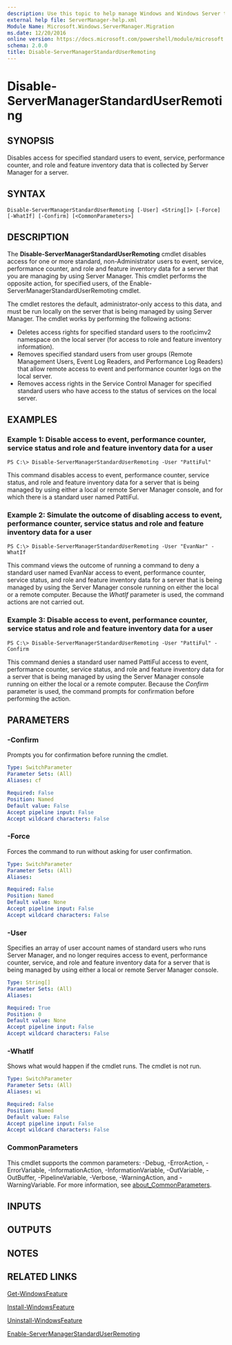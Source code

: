 ```yaml
---
description: Use this topic to help manage Windows and Windows Server technologies with Windows PowerShell.
external help file: ServerManager-help.xml
Module Name: Microsoft.Windows.ServerManager.Migration
ms.date: 12/20/2016
online version: https://docs.microsoft.com/powershell/module/microsoft.windows.servermanager.migration/disable-servermanagerstandarduserremoting?view=windowsserver2019-ps&wt.mc_id=ps-gethelp
schema: 2.0.0
title: Disable-ServerManagerStandardUserRemoting
---
```


# Disable-ServerManagerStandardUserRemoting

## SYNOPSIS
Disables access for specified standard users to event, service, performance counter, and role and feature inventory data that is collected by Server Manager for a server.

## SYNTAX

```
Disable-ServerManagerStandardUserRemoting [-User] <String[]> [-Force] [-WhatIf] [-Confirm] [<CommonParameters>]
```

## DESCRIPTION
The **Disable-ServerManagerStandardUserRemoting** cmdlet disables access for one or more standard, non-Administrator users to event, service, performance counter, and role and feature inventory data for a server that you are managing by using Server Manager.
This cmdlet performs the opposite action, for specified users, of the Enable-ServerManagerStandardUserRemoting cmdlet.

The cmdlet restores the default, administrator-only access to this data, and must be run locally on the server that is being managed by using Server Manager.
The cmdlet works by performing the following actions: 

- Deletes access rights for specified standard users to the root\cimv2 namespace on the local server (for access to role and feature inventory information). 
- Removes specified standard users from user groups (Remote Management Users, Event Log Readers, and Performance Log Readers) that allow remote access to event and performance counter logs on the local server. 
- Removes access rights in the Service Control Manager for specified standard users who have access to the status of services on the local server.

## EXAMPLES

### Example 1: Disable access to event, performance counter, service status and role and feature inventory data for a user
```
PS C:\> Disable-ServerManagerStandardUserRemoting -User "PattiFul"
```

This command disables access to event, performance counter, service status, and role and feature inventory data for a server that is being managed by using either a local or remote Server Manager console, and for which there is a standard user named PattiFul.

### Example 2: Simulate the outcome of disabling access to event, performance counter, service status and role and feature inventory data for a user
```
PS C:\> Disable-ServerManagerStandardUserRemoting -User "EvanNar" -WhatIf
```

This command views the outcome of running a command to deny a standard user named EvanNar access to event, performance counter, service status, and role and feature inventory data for a server that is being managed by using the Server Manager console running on either the local or a remote computer.
Because the *WhatIf* parameter is used, the command actions are not carried out.

### Example 3: Disable access to event, performance counter, service status and role and feature inventory data for a user
```
PS C:\> Disable-ServerManagerStandardUserRemoting -User "PattiFul" -Confirm
```

This command denies a standard user named PattiFul access to event, performance counter, service status, and role and feature inventory data for a server that is being managed by using the Server Manager console running on either the local or a remote computer.
Because the *Confirm* parameter is used, the command prompts for confirmation before performing the action.

## PARAMETERS

### -Confirm
Prompts you for confirmation before running the cmdlet.

```yaml
Type: SwitchParameter
Parameter Sets: (All)
Aliases: cf

Required: False
Position: Named
Default value: False
Accept pipeline input: False
Accept wildcard characters: False
```

### -Force
Forces the command to run without asking for user confirmation.

```yaml
Type: SwitchParameter
Parameter Sets: (All)
Aliases: 

Required: False
Position: Named
Default value: None
Accept pipeline input: False
Accept wildcard characters: False
```

### -User
Specifies an array of user account names of standard users who runs Server Manager, and no longer requires access to event, performance counter, service, and role and feature inventory data for a server that is being managed by using either a local or remote Server Manager console.

```yaml
Type: String[]
Parameter Sets: (All)
Aliases: 

Required: True
Position: 0
Default value: None
Accept pipeline input: False
Accept wildcard characters: False
```

### -WhatIf
Shows what would happen if the cmdlet runs.
The cmdlet is not run.

```yaml
Type: SwitchParameter
Parameter Sets: (All)
Aliases: wi

Required: False
Position: Named
Default value: False
Accept pipeline input: False
Accept wildcard characters: False
```

### CommonParameters
This cmdlet supports the common parameters: -Debug, -ErrorAction, -ErrorVariable, -InformationAction, -InformationVariable, -OutVariable, -OutBuffer, -PipelineVariable, -Verbose, -WarningAction, and -WarningVariable. For more information, see [about_CommonParameters](https://go.microsoft.com/fwlink/?LinkID=113216).

## INPUTS

## OUTPUTS

## NOTES

## RELATED LINKS

[Get-WindowsFeature](./Get-WindowsFeature.md)

[Install-WindowsFeature](./Install-WindowsFeature.md)

[Uninstall-WindowsFeature](./Uninstall-WindowsFeature.md)

[Enable-ServerManagerStandardUserRemoting](./Enable-ServerManagerStandardUserRemoting.md)

